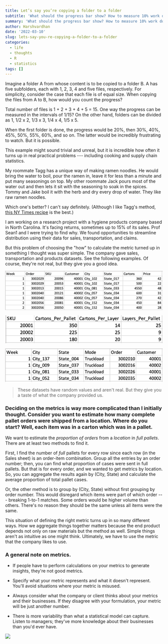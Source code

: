 ```yaml
---
title: Let’s say you’re copying a folder to a folder
subtitle: 'What should the progress bar show? How to measure 10% work done?'
summary: 'What should the progress bar show? How to measure 10% work done?'
author: Harshvardhan
date: '2022-03-10'
slug: lets-say-you-re-copying-a-folder-to-a-folder
categories:
  - life
  - thoughts
  - R
  - statistics
tags: []
---
```


Imagine a folder A from whose content is to be copied to a folder B. A has five subfolders, each with 1, 2, 3, 4 and five files, respectively. For simplicity, consider the case that each file is of equal size. When copying the files from A to B, how would you count the progress?

Total number of files is 1 + 2 + 3 + 4 + 5 = 15. One way the progress can be measured in the intervals of 1/15? On the other hand, folders can be divided as 1, 1/2 x 2, 1/3 x 3, 1/4 x 4, 1/5 x 5.

When the first folder is done, the progress would be 20%, then 30%, 40%, 45%, 50%, 55%, 60%, and so on. The latter would be incredibly frustrating to watch. But it is possible.

This example might sound trivial and unreal, but it is incredible how often it turns up in real practical problems --- including cooking and supply chain statistics.

My roommate Tagg has a unique way of making ramen noodles. He would bring the water to boil, pour the ramen in, leave it for less than a minute and put many seasonings on top. My other roommate Jack pours most of the water out and then lets it sit with the seasoning to soak in the spices. Tommy and Jake boil it with the herb and dry every drop of water. They like raw ramen noodles.

Which one's better? I can't say definitely. (Although I like Tagg's method, [this NY Times recipe](https://cooking.nytimes.com/recipes/1016583-perfect-instant-ramen) is the best.)

I am working on a research project with a hygiene products company based in North Carolina. It's facing returns, sometimes up to 15% of its sales. Prof Sean1 and I were trying to find why. We found opportunities to streamline distribution using their data for sales, transportation, and claims.

But this problem of choosing the "how" to calculate the metric turned up in something I thought was super simple. The company gave sales, transportation and products datasets. See the following examples. Of course, they're not real, but they give you a good idea.

![](images/Screen%20Shot%202022-03-10%20at%203.39.36%20PM.png)

![](images/Screen%20Shot%202022-03-10%20at%203.40.30%20PM.png)

![](images/Screen%20Shot%202022-03-10%20at%203.41.01%20PM.png)

> These datasets have random values and aren't real. But they give you a taste of what the company provided us.

### Deciding on the metrics is way more complicated than I initially thought. Consider you want to estimate how many complete pallet orders were shipped from a location. Where do you start? Well, each item was in a carton which was in a pallet.

We want to estimate the *proportion of orders* from a *location* in *full pallets*. There are at least two methods to find it.

First, I find the number of *full* pallets for every row since each row (in the Sales sheet) is an order-item combination. Group all the entries by an order number; then, you can find what proportion of cases were sent in full pallets. But that is for every order, and we wanted to get metrics by location. So, you can aggregate the results again by (City, State) and calculate the average proportion of total pallet cases.

Or, the other method is to group by (City, State) without first grouping by order number. This would disregard which items were part of which order --- breaking 1-to-1 matches. Some orders would be higher volume than others. There's no reason they should be the same unless all items were the same.

This situation of defining the right metric turns up in so many different ways. How we aggregate things together matters because the end product depends not only on raw materials but the method as well. Simple things aren't as intuitive as one might think. Ultimately, we have to use the metric that the company likes to use.

### **A general note on metrics.**

-   If people have to perform calculations on your metrics to generate insights, they're not good metrics.

-   Specify what your metric represents and what it doesn't represent. You'll avoid situations where your metric is misused.

-   Always consider what the company or client thinks about your metrics and their businesses. If they disagree with your formulation, your metric will be just another number.

-   There is more variability than what a statistical model can capture. Listen to managers; they've more knowledge about their businesses than you'd ever have.

[![](https://imgs.xkcd.com/comics/standards.png)](https://xkcd.com/927/)
